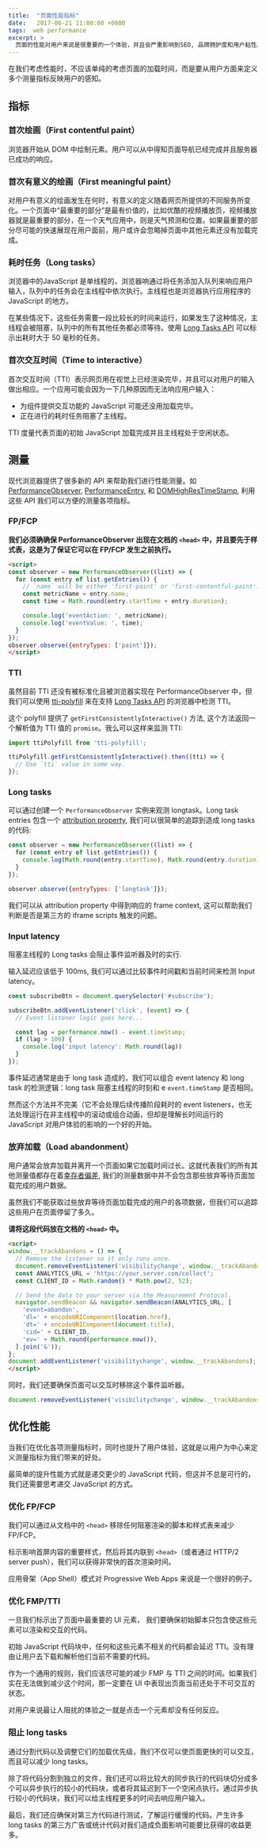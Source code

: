 ```yaml
---
title:  "页面性能指标"
date:   2017-06-21 11:00:00 +0800
tags:  web performance
excerpt: >
  页面的性能对用户来说是很重要的一个体验，并且会严重影响到SEO, 品牌拥护度和用户粘性。我们应该如何判断一个页面的性能好坏？那个指标对用户体验的影响最大？
---
```


在我们考虑性能时，不应该单纯的考虑页面的加载时间，而是要从用户方面来定义多个测量指标反映用户的感知。

## 指标

### 首次绘画（First contentful paint）
浏览器开始从 DOM 中绘制元素。用户可以从中得知页面导航已经完成并且服务器已成功的响应。

### 首次有意义的绘画（First meaningful paint）
对用户有意义的绘画发生在何时，有意义的定义随着网页所提供的不同服务所变化。一个页面中“最重要的部分”是最有价值的，比如优酷的视频播放页，视频播放器就是最重要的部分，在一个天气应用中，则是天气预测和位置。如果最重要的部分尽可能的快速展现在用户面前，用户或许会忽略掉页面中其他元素还没有加载完成。

### 耗时任务（Long tasks）
浏览器中的JavaScript 是单线程的，浏览器响通过将任务添加入队列来响应用户输入，队列中的任务会在主线程中依次执行。主线程也是浏览器执行应用程序的 JavaScript 的地方。

在某些情况下，这些任务需要一段比较长的时间来运行，如果发生了这种情况，主线程会被阻塞，队列中的所有其他任务都必须等待。使用 [Long Tasks API](https://w3c.github.io/longtasks/) 可以标示出耗时大于 50 毫秒的任务。

### 首次交互时间（Time to interactive）
首次交互时间（TTI）表示网页用在视觉上已经渲染完毕，并且可以对用户的输入做出相应。一个应用可能会因为一下几种原因而无法响应用户输入：

* 为组件提供交互功能的 JavaScript 可能还没用加载完毕。
* 正在进行的耗时任务阻塞了主线程。

TTI 度量代表页面的初始 JavaScript 加载完成并且主线程处于空闲状态。

## 测量
现代浏览器提供了很多新的 API 来帮助我们进行性能测量。如 [PerformanceObserver](https://developer.mozilla.org/en-US/docs/Web/API/PerformanceObserver), [PerformanceEntry](https://developer.mozilla.org/en-US/docs/Web/API/PerformanceEntry), 和 [DOMHighResTimeStamp](https://developer.mozilla.org/en-US/docs/Web/API/DOMHighResTimeStamp), 利用这些 API 我们可以方便的测量各项指标。

### FP/FCP
**我们必须确确保 PerformanceObserver 出现在文档的 `<head>` 中，并且要先于样式表，这是为了保证它可以在 FP/FCP 发生之前执行。**

```html
<script>
const observer = new PerformanceObserver((list) => {
  for (const entry of list.getEntries()) {
    // `name` will be either 'first-paint' or 'first-contentful-paint'.
    const metricName = entry.name;
    const time = Math.round(entry.startTime + entry.duration);

    console.log('eventAction: ', metricName);
    console.log('eventValue: ', time);
  }
});
observer.observe({entryTypes: ['paint']});
</script>
```

### TTI
虽然目前 TTI 还没有被标准化且被浏览器实现在 PerformanceObserver 中，但我们可以使用 [tti-polyfill](https://github.com/GoogleChromeLabs/tti-polyfill) 来在支持 [Long Tasks API](https://w3c.github.io/longtasks/) 的浏览器中检测 TTI。

这个 polyfill 提供了 `getFirstConsistentlyInteractive()` 方法, 这个方法返回一个解析值为 TTI 值的 `promise`。我么可以这样来监测 TTI:

```javascript
import ttiPolyfill from 'tti-polyfill';

ttiPolyfill.getFirstConsistentlyInteractive().then((tti) => {
  // Use `tti` value in some way.
});
```

### Long tasks
可以通过创建一个 `PerformanceObserver` 实例来观测 longtask。Long task entries 包含一个 [attribution property](https://w3c.github.io/longtasks/#sec-TaskAttributionTiming), 我们可以很简单的追踪到造成 long tasks 的代码:

```javascript
const observer = new PerformanceObserver((list) => {
  for (const entry of list.getEntries()) {
    console.log(Math.round(entry.startTime), Math.round(entry.duration), JSON.stringify(entry.attribution))
  }
});

observer.observe({entryTypes: ['longtask']});
```

我们可以从 attribution property 中得到响应的 frame context, 这可以帮助我们判断是否是第三方的 iframe scripts 触发的问题。

### Input latency
阻塞主线程的 Long tasks 会阻止事件监听器及时的实行.

输入延迟应该低于 100ms, 我们可以通过比较事件时间戳和当前时间来检测 Input latency。

```javascript
const subscribeBtn = document.querySelector('#subscribe');

subscribeBtn.addEventListener('click', (event) => {
  // Event listener logic goes here...

  const lag = performance.now() - event.timeStamp;
  if (lag > 100) {
    console.log('input latency': Math.round(lag))
  }
});
```

事件延迟通常是由于 long task 造成的，我们可以组合 event latency 和 long task 的检测逻辑：long task 阻塞主线程的时刻和 e `event.timeStamp` 是否相同。

然而这个方法并不完美（它不会处理后续传播阶段耗时的 event listeners，也无法处理运行在非主线程中的滚动或组合动画，但却是理解长时间运行的 JavaScript 对用户体验的影响的一个好的开始。

### 放弃加载（Load abandonment）
用户通常会放弃加载并离开一个页面如果它加载时间过长。这就代表我们的所有其他测量值都存在着[幸存者偏差](https://baike.baidu.com/item/幸存者偏差/10313799), 我们的测量数据中并不会包含那些放弃等待页面加载完成的用户数据。

虽然我们不能获取过些放弃等待页面加载完成的用户的各项数据，但我们可以追踪这些用户在页面停留了多久。

**请将这段代码放在文档的 `<head>` 中。**

```html
<script>
window.__trackAbandons = () => {
  // Remove the listener so it only runs once.
  document.removeEventListener('visibilitychange', window.__trackAbandons);
  const ANALYTICS_URL = 'https://your.server.com/collect';
  const CLIENT_ID = Math.random() * Math.pow(2, 52);

  // Send the data to your server via the Measurement Protocol.
  navigator.sendBeacon && navigator.sendBeacon(ANALYTICS_URL, [
    'event=abandon',
    'dl=' + encodeURIComponent(location.href),
    'dt=' + encodeURIComponent(document.title),
    'cid=' + CLIENT_ID,
    'ev=' + Math.round(performance.now()),
  ].join('&'));
};
document.addEventListener('visibilitychange', window.__trackAbandons);
</script>
```

同时，我们还要确保页面可以交互时移除这个事件监听器。

```javascript
document.removeEventListener('visibilitychange', window.__trackAbandons);
```

## 优化性能
当我们在优化各项测量指标时，同时也提升了用户体验，这就是以用户为中心来定义测量指标为我们带来的好处。

最简单的提升性能方式就是递交更少的 JavaScript 代码，但这并不总是可行的，我们还需要思考递交 JavaScript 的方式。

### 优化 FP/FCP
我们可以通过从文档中的 `<head>` 移除任何阻塞渲染的脚本和样式表来减少 FP/FCP。

标示影响首屏内容的重要样式，然后将其内联到 `<head>`（或者通过 HTTP/2 server push），我们可以获得非常快的首次渲染时间。

应用骨架（App Shell）模式对 Progressive Web Apps 来说是一个很好的例子。

### 优化 FMP/TTI
一旦我们标示出了页面中最重要的 UI 元素， 我们要确保初始脚本只包含使这些元素可以渲染和交互的代码。

初始 JavaScript 代码块中，任何和这些元素不相关的代码都会延迟 TTI。没有理由让用户去下载和解析他们当前不需要的代码。

作为一个通用的规则，我们应该尽可能的减少 FMP 与 TTI 之间的时间。如果我们实在无法做到减少这个时间，那一定要在 UI 中表现出页面当前还处于不可交互的状态。

对用户来说最让人阻扰的体验之一就是点击一个元素却没有任何反应。

### 阻止 long tasks
通过分割代码以及调整它们的加载优先级，我们不仅可以使页面更快的可以交互，而且可以减少 long tasks。

除了将代码分割到独立的文件，我们还可以将比较大的同步执行的代码块切分成多个可以异步执行的较小的代码块，或者将其延迟到下一个空闲点执行。通过异步执行较小的代码块，我们可以给主线程更多的时间去响应用户输入。

最后，我们还应确保对第三方代码进行测试，了解运行缓慢的代码。产生许多 long tasks 的第三方广告或统计代码对我们造成负面影响可能要比获得的收益更多。
